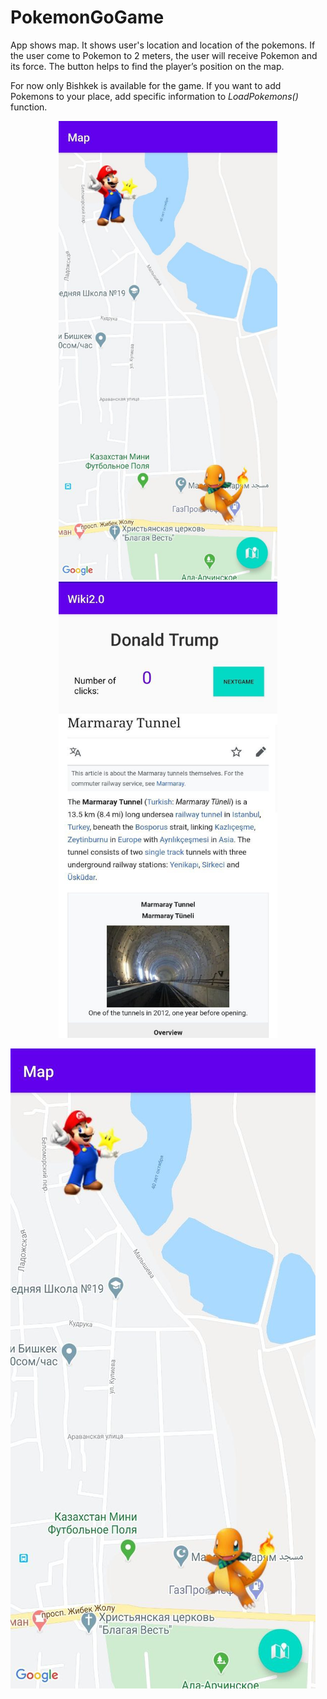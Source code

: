 # PokemonGoGame

App shows map. It shows user's location and location of the pokemons.
If the user come to Pokemon to 2 meters, the user will receive Pokemon and its force. The button helps to find the player’s position on the map.

For now only Bishkek is available for the game.
If you want to add Pokemons to your place, add specific information to <i>LoadPokemons()</i> function. 

<p align="center">
  <img src="https://github.com/Naramig/PokemonGoGame/blob/master/photo5440847880786128252.jpg" width="350" title="hover text">
  <img src="https://github.com/Naramig/WikiGame/blob/master/photo5363994753898753819.jpg" width="350" alt="accessibility text">
</p>
                                                                                                                
![alt text](https://github.com/Naramig/PokemonGoGame/blob/master/photo5440847880786128252.jpg?raw=true)
